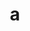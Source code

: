 ---
layout: cake
title:  a
type: cake
bannerimg: /banners/cakebanner
comic: cake_54.png
name: Thanksgiving
hovertext: heh heh
next: 55
prev: 53
---